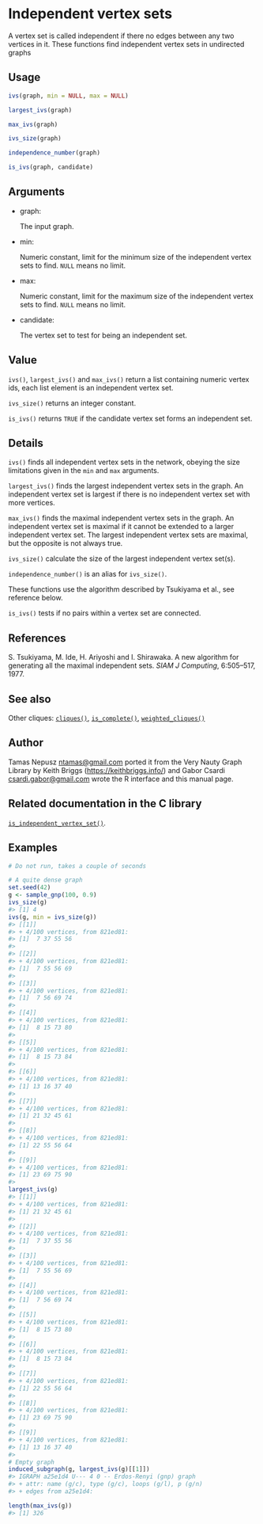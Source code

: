 # Independent vertex sets

A vertex set is called independent if there no edges between any two
vertices in it. These functions find independent vertex sets in
undirected graphs

## Usage

``` r
ivs(graph, min = NULL, max = NULL)

largest_ivs(graph)

max_ivs(graph)

ivs_size(graph)

independence_number(graph)

is_ivs(graph, candidate)
```

## Arguments

- graph:

  The input graph.

- min:

  Numeric constant, limit for the minimum size of the independent vertex
  sets to find. `NULL` means no limit.

- max:

  Numeric constant, limit for the maximum size of the independent vertex
  sets to find. `NULL` means no limit.

- candidate:

  The vertex set to test for being an independent set.

## Value

`ivs()`, `largest_ivs()` and `max_ivs()` return a list containing
numeric vertex ids, each list element is an independent vertex set.

`ivs_size()` returns an integer constant.

`is_ivs()` returns `TRUE` if the candidate vertex set forms an
independent set.

## Details

`ivs()` finds all independent vertex sets in the network, obeying the
size limitations given in the `min` and `max` arguments.

`largest_ivs()` finds the largest independent vertex sets in the graph.
An independent vertex set is largest if there is no independent vertex
set with more vertices.

`max_ivs()` finds the maximal independent vertex sets in the graph. An
independent vertex set is maximal if it cannot be extended to a larger
independent vertex set. The largest independent vertex sets are maximal,
but the opposite is not always true.

`ivs_size()` calculate the size of the largest independent vertex
set(s).

`independence_number()` is an alias for `ivs_size()`.

These functions use the algorithm described by Tsukiyama et al., see
reference below.

`is_ivs()` tests if no pairs within a vertex set are connected.

## References

S. Tsukiyama, M. Ide, H. Ariyoshi and I. Shirawaka. A new algorithm for
generating all the maximal independent sets. *SIAM J Computing*,
6:505–517, 1977.

## See also

Other cliques: [`cliques()`](https://r.igraph.org/reference/cliques.md),
[`is_complete()`](https://r.igraph.org/reference/is_complete.md),
[`weighted_cliques()`](https://r.igraph.org/reference/weighted_cliques.md)

## Author

Tamas Nepusz <ntamas@gmail.com> ported it from the Very Nauty Graph
Library by Keith Briggs (<https://keithbriggs.info/>) and Gabor Csardi
<csardi.gabor@gmail.com> wrote the R interface and this manual page.

## Related documentation in the C library

[`is_independent_vertex_set()`](https://igraph.org/c/html/latest/igraph-Cliques.html#igraph_is_independent_vertex_set).

## Examples

``` r
# Do not run, takes a couple of seconds

# A quite dense graph
set.seed(42)
g <- sample_gnp(100, 0.9)
ivs_size(g)
#> [1] 4
ivs(g, min = ivs_size(g))
#> [[1]]
#> + 4/100 vertices, from 821ed81:
#> [1]  7 37 55 56
#> 
#> [[2]]
#> + 4/100 vertices, from 821ed81:
#> [1]  7 55 56 69
#> 
#> [[3]]
#> + 4/100 vertices, from 821ed81:
#> [1]  7 56 69 74
#> 
#> [[4]]
#> + 4/100 vertices, from 821ed81:
#> [1]  8 15 73 80
#> 
#> [[5]]
#> + 4/100 vertices, from 821ed81:
#> [1]  8 15 73 84
#> 
#> [[6]]
#> + 4/100 vertices, from 821ed81:
#> [1] 13 16 37 40
#> 
#> [[7]]
#> + 4/100 vertices, from 821ed81:
#> [1] 21 32 45 61
#> 
#> [[8]]
#> + 4/100 vertices, from 821ed81:
#> [1] 22 55 56 64
#> 
#> [[9]]
#> + 4/100 vertices, from 821ed81:
#> [1] 23 69 75 90
#> 
largest_ivs(g)
#> [[1]]
#> + 4/100 vertices, from 821ed81:
#> [1] 21 32 45 61
#> 
#> [[2]]
#> + 4/100 vertices, from 821ed81:
#> [1]  7 37 55 56
#> 
#> [[3]]
#> + 4/100 vertices, from 821ed81:
#> [1]  7 55 56 69
#> 
#> [[4]]
#> + 4/100 vertices, from 821ed81:
#> [1]  7 56 69 74
#> 
#> [[5]]
#> + 4/100 vertices, from 821ed81:
#> [1]  8 15 73 80
#> 
#> [[6]]
#> + 4/100 vertices, from 821ed81:
#> [1]  8 15 73 84
#> 
#> [[7]]
#> + 4/100 vertices, from 821ed81:
#> [1] 22 55 56 64
#> 
#> [[8]]
#> + 4/100 vertices, from 821ed81:
#> [1] 23 69 75 90
#> 
#> [[9]]
#> + 4/100 vertices, from 821ed81:
#> [1] 13 16 37 40
#> 
# Empty graph
induced_subgraph(g, largest_ivs(g)[[1]])
#> IGRAPH a25e1d4 U--- 4 0 -- Erdos-Renyi (gnp) graph
#> + attr: name (g/c), type (g/c), loops (g/l), p (g/n)
#> + edges from a25e1d4:

length(max_ivs(g))
#> [1] 326
```
